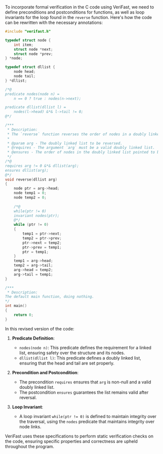 To incorporate formal verification in the C code using VeriFast, we need to define preconditions and postconditions for functions, as well as loop invariants for the loop found in the `reverse` function. Here's how the code can be rewritten with the necessary annotations:

```c
#include "verifast.h"

typedef struct node {
    int item;
    struct node *next;
    struct node *prev;
} *node;

typedef struct dllist {
    node head;
    node tail;
} *dllist;

/*@
predicate nodes(node n) =
    n == 0 ? true : nodes(n->next);

predicate dllist(dllist l) =
    nodes(l->head) &*& l->tail != 0;
@*/

/***
 * Description:
 * The `reverse` function reverses the order of nodes in a doubly linked list.
 *
 * @param arg - The doubly linked list to be reversed.
 * @requires - The argument `arg` must be a valid doubly linked list.
 * @ensures - The order of nodes in the doubly linked list pointed to by `arg` is reversed.
 */
/*@
requires arg != 0 &*& dllist(arg);
ensures dllist(arg);
@*/
void reverse(dllist arg)
{
    node ptr = arg->head;
    node temp1 = 0;
    node temp2 = 0;
    
    /*@
    while(ptr != 0)
    invariant nodes(ptr);
    @*/
    while (ptr != 0) 
    {
        temp1 = ptr->next;
        temp2 = ptr->prev;
        ptr->next = temp2;
        ptr->prev = temp1;
        ptr = temp1;
    }
    temp1 = arg->head;
    temp2 = arg->tail;
    arg->head = temp2;
    arg->tail = temp1;
}

/***
 * Description:
The default main function, doing nothing.
*/
int main()
{
    return 0;
}
```

In this revised version of the code:

1. **Predicate Definition**:
   - `nodes(node n)`: This predicate defines the requirement for a linked list, ensuring safety over the structure and its nodes.
   - `dllist(dllist l)`: This predicate defines a doubly linked list, ensuring that the head and tail are set properly.

2. **Precondition and Postcondition**:
   - The precondition `requires` ensures that `arg` is non-null and a valid doubly linked list.
   - The postcondition `ensures` guarantees the list remains valid after reversal.

3. **Loop Invariant**:
   - A loop invariant `while(ptr != 0)` is defined to maintain integrity over the traversal, using the `nodes` predicate that maintains integrity over node links.

VeriFast uses these specifications to perform static verification checks on the code, ensuring specific properties and correctness are upheld throughout the program.
